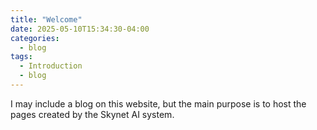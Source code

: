 ```yaml
---
title: "Welcome"
date: 2025-05-10T15:34:30-04:00
categories:
  - blog
tags:
  - Introduction
  - blog
---
```

I may include a blog on this website, but the main purpose is to host the pages created by the Skynet AI system.
